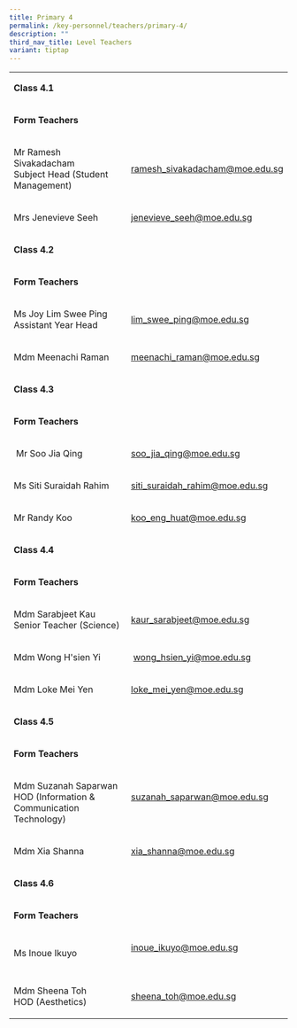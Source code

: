 ```yaml
---
title: Primary 4
permalink: /key-personnel/teachers/primary-4/
description: ""
third_nav_title: Level Teachers
variant: tiptap
---
```

<table style="minWidth: 50px">
<colgroup>
<col>
<col>
</colgroup>
<tbody>
<tr>
<td rowspan="1" colspan="2">
<p><strong>Class 4.1</strong>
</p>
</td>
</tr>
<tr>
<td rowspan="1" colspan="2">
<p><strong>Form Teachers</strong>
</p>
</td>
</tr>
<tr>
<td rowspan="1" colspan="1">
<p>Mr Ramesh Sivakadacham
<br>Subject Head (Student Management)</p>
</td>
<td rowspan="1" colspan="1">
<p><a href="mailto:ramesh_sivakadacham@moe.edu.sg" rel="noopener noreferrer nofollow" target="">ramesh_sivakadacham@moe.edu.sg</a>
</p>
</td>
</tr>
<tr>
<td rowspan="1" colspan="1">
<p>Mrs Jenevieve Seeh</p>
</td>
<td rowspan="1" colspan="1">
<p><a href="mailto:jenevieve_seeh@moe.edu.sg" rel="noopener noreferrer nofollow" target="">jenevieve_seeh@moe.edu.sg</a>
</p>
</td>
</tr>
<tr>
<td rowspan="1" colspan="2">
<p><strong>Class 4.2</strong>
</p>
</td>
</tr>
<tr>
<td rowspan="1" colspan="2">
<p><strong>Form Teachers</strong>
</p>
</td>
</tr>
<tr>
<td rowspan="1" colspan="1">
<p>Ms Joy Lim Swee Ping
<br>Assistant Year Head</p>
</td>
<td rowspan="1" colspan="1">
<p><a href="mailto:lim_swee_ping@moe.edu.sg" rel="noopener noreferrer nofollow" target="">lim_swee_ping@moe.edu.sg</a>
</p>
</td>
</tr>
<tr>
<td rowspan="1" colspan="1">
<p>Mdm Meenachi Raman</p>
</td>
<td rowspan="1" colspan="1">
<p><a href="mailto:meenachi_raman@moe.edu.sg" rel="noopener noreferrer nofollow" target="">meenachi_raman@moe.edu.sg</a>
</p>
</td>
</tr>
<tr>
<td rowspan="1" colspan="2">
<p><strong>Class 4.3</strong>
</p>
</td>
</tr>
<tr>
<td rowspan="1" colspan="2">
<p><strong>Form Teachers</strong>
</p>
</td>
</tr>
<tr>
<td rowspan="1" colspan="1">
<p>&nbsp;Mr Soo Jia Qing</p>
</td>
<td rowspan="1" colspan="1">
<p><a href="mailto:soo_jia_qing@moe.edu.sg" rel="noopener noreferrer nofollow" target="">soo_jia_qing@moe.edu.sg</a>
</p>
</td>
</tr>
<tr>
<td rowspan="1" colspan="1">
<p>Ms Siti Suraidah Rahim</p>
</td>
<td rowspan="1" colspan="1">
<p><a href="mailto:siti_suraidah_rahim@moe.edu.sg" rel="noopener noreferrer nofollow" target="">siti_suraidah_rahim@moe.edu.sg</a>
</p>
</td>
</tr>
<tr>
<td rowspan="1" colspan="1">
<p>Mr Randy Koo</p>
</td>
<td rowspan="1" colspan="1">
<p><a href="mailto:koo_eng_huat@moe.edu.sg" rel="noopener noreferrer nofollow" target="">koo_eng_huat@moe.edu.sg</a>
</p>
</td>
</tr>
<tr>
<td rowspan="1" colspan="2">
<p><strong>Class 4.4</strong>
</p>
</td>
</tr>
<tr>
<td rowspan="1" colspan="2">
<p><strong>Form Teachers</strong>
</p>
</td>
</tr>
<tr>
<td rowspan="1" colspan="1">
<p>Mdm Sarabjeet Kau
<br>Senior Teacher (Science)</p>
</td>
<td rowspan="1" colspan="1">
<p><a href="mailto:kaur_sarabjeet@moe.edu.sg" rel="noopener noreferrer nofollow" target="">kaur_sarabjeet@moe.edu.sg</a>
</p>
</td>
</tr>
<tr>
<td rowspan="1" colspan="1">
<p>Mdm Wong H'sien Yi</p>
</td>
<td rowspan="1" colspan="1">
<p>&nbsp;<a href="mailto:wong_hsien_yi@moe.edu.sg" rel="noopener noreferrer nofollow" target="">wong_hsien_yi@moe.edu.sg</a>
</p>
</td>
</tr>
<tr>
<td rowspan="1" colspan="1">
<p>Mdm Loke Mei Yen</p>
</td>
<td rowspan="1" colspan="1">
<p><a href="mailto:loke_mei_yen@moe.edu.sg" rel="noopener noreferrer nofollow" target="">loke_mei_yen@moe.edu.sg</a>
</p>
</td>
</tr>
<tr>
<td rowspan="1" colspan="2">
<p><strong>Class 4.5</strong>
</p>
</td>
</tr>
<tr>
<td rowspan="1" colspan="2">
<p><strong>Form Teachers</strong>
</p>
</td>
</tr>
<tr>
<td rowspan="1" colspan="1">
<p>Mdm Suzanah Saparwan
<br>HOD (Information &amp; Communication Technology)</p>
</td>
<td rowspan="1" colspan="1">
<p><a href="mailto:suzanah_saparwan@moe.edu.sg" rel="noopener noreferrer nofollow" target="">suzanah_saparwan@moe.edu.sg</a>
<br>
<br>
</p>
</td>
</tr>
<tr>
<td rowspan="1" colspan="1">
<p>Mdm Xia Shanna</p>
</td>
<td rowspan="1" colspan="1">
<p><a href="mailto:xia_shanna@moe.edu.sg" rel="noopener noreferrer nofollow" target="">xia_shanna@moe.edu.sg</a>
</p>
</td>
</tr>
<tr>
<td rowspan="1" colspan="2">
<p><strong>Class 4.6</strong>
</p>
</td>
</tr>
<tr>
<td rowspan="1" colspan="2">
<p><strong>Form Teachers</strong>
</p>
</td>
</tr>
<tr>
<td rowspan="1" colspan="1">
<p>Ms Inoue Ikuyo</p>
</td>
<td rowspan="1" colspan="1">
<p><a href="mailto:inoue_ikuyo@moe.edu.sg" rel="noopener noreferrer nofollow" target="">inoue_ikuyo@moe.edu.sg</a>
<br>
<br>
</p>
</td>
</tr>
<tr>
<td rowspan="1" colspan="1">
<p>Mdm Sheena Toh
<br>HOD (Aesthetics)</p>
</td>
<td rowspan="1" colspan="1">
<p><a href="mailto:sheena_toh@moe.edu.sg" rel="noopener noreferrer nofollow" target="">sheena_toh@moe.edu.sg</a>
</p>
</td>
</tr>
</tbody>
</table>
<p></p>